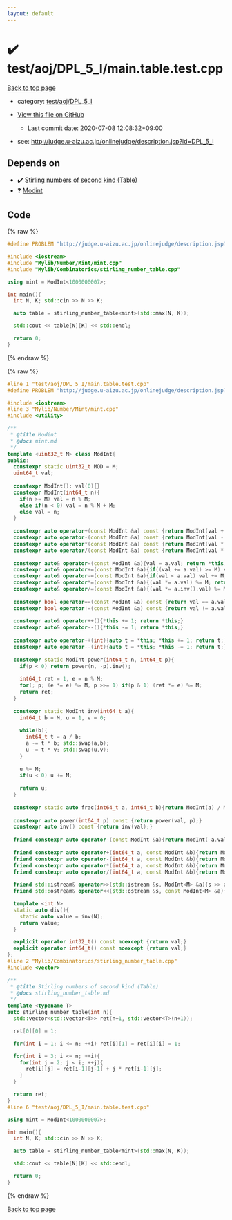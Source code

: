 ```yaml
---
layout: default
---
```


<!-- mathjax config similar to math.stackexchange -->
<script type="text/javascript" async
  src="https://cdnjs.cloudflare.com/ajax/libs/mathjax/2.7.5/MathJax.js?config=TeX-MML-AM_CHTML">
</script>
<script type="text/x-mathjax-config">
  MathJax.Hub.Config({
    TeX: { equationNumbers: { autoNumber: "AMS" }},
    tex2jax: {
      inlineMath: [ ['$','$'] ],
      processEscapes: true
    },
    "HTML-CSS": { matchFontHeight: false },
    displayAlign: "left",
    displayIndent: "2em"
  });
</script>

<script type="text/javascript" src="https://cdnjs.cloudflare.com/ajax/libs/jquery/3.4.1/jquery.min.js"></script>
<script src="https://cdn.jsdelivr.net/npm/jquery-balloon-js@1.1.2/jquery.balloon.min.js" integrity="sha256-ZEYs9VrgAeNuPvs15E39OsyOJaIkXEEt10fzxJ20+2I=" crossorigin="anonymous"></script>
<script type="text/javascript" src="../../../../assets/js/copy-button.js"></script>
<link rel="stylesheet" href="../../../../assets/css/copy-button.css" />


# :heavy_check_mark: test/aoj/DPL_5_I/main.table.test.cpp

<a href="../../../../index.html">Back to top page</a>

* category: <a href="../../../../index.html#b72df8ce0758bb7606e41650e28ebb6a">test/aoj/DPL_5_I</a>
* <a href="{{ site.github.repository_url }}/blob/master/test/aoj/DPL_5_I/main.table.test.cpp">View this file on GitHub</a>
    - Last commit date: 2020-07-08 12:08:32+09:00


* see: <a href="http://judge.u-aizu.ac.jp/onlinejudge/description.jsp?id=DPL_5_I">http://judge.u-aizu.ac.jp/onlinejudge/description.jsp?id=DPL_5_I</a>


## Depends on

* :heavy_check_mark: <a href="../../../../library/Mylib/Combinatorics/stirling_number_table.cpp.html">Stirling numbers of second kind (Table)</a>
* :question: <a href="../../../../library/Mylib/Number/Mint/mint.cpp.html">Modint</a>


## Code

<a id="unbundled"></a>
{% raw %}
```cpp
#define PROBLEM "http://judge.u-aizu.ac.jp/onlinejudge/description.jsp?id=DPL_5_I"

#include <iostream>
#include "Mylib/Number/Mint/mint.cpp"
#include "Mylib/Combinatorics/stirling_number_table.cpp"

using mint = ModInt<1000000007>;

int main(){
  int N, K; std::cin >> N >> K;

  auto table = stirling_number_table<mint>(std::max(N, K));

  std::cout << table[N][K] << std::endl;

  return 0;
}

```
{% endraw %}

<a id="bundled"></a>
{% raw %}
```cpp
#line 1 "test/aoj/DPL_5_I/main.table.test.cpp"
#define PROBLEM "http://judge.u-aizu.ac.jp/onlinejudge/description.jsp?id=DPL_5_I"

#include <iostream>
#line 3 "Mylib/Number/Mint/mint.cpp"
#include <utility>

/**
 * @title Modint
 * @docs mint.md
 */
template <uint32_t M> class ModInt{
public:
  constexpr static uint32_t MOD = M;
  uint64_t val;
  
  constexpr ModInt(): val(0){}
  constexpr ModInt(int64_t n){
    if(n >= M) val = n % M;
    else if(n < 0) val = n % M + M;
    else val = n;
  }
  
  constexpr auto operator+(const ModInt &a) const {return ModInt(val + a.val);}
  constexpr auto operator-(const ModInt &a) const {return ModInt(val - a.val);}
  constexpr auto operator*(const ModInt &a) const {return ModInt(val * a.val);}
  constexpr auto operator/(const ModInt &a) const {return ModInt(val * a.inv().val);}
  
  constexpr auto& operator=(const ModInt &a){val = a.val; return *this;}
  constexpr auto& operator+=(const ModInt &a){if((val += a.val) >= M) val -= M; return *this;}
  constexpr auto& operator-=(const ModInt &a){if(val < a.val) val += M; val -= a.val; return *this;}
  constexpr auto& operator*=(const ModInt &a){(val *= a.val) %= M; return *this;}
  constexpr auto& operator/=(const ModInt &a){(val *= a.inv().val) %= M; return *this;}
 
  constexpr bool operator==(const ModInt &a) const {return val == a.val;}
  constexpr bool operator!=(const ModInt &a) const {return val != a.val;}
 
  constexpr auto& operator++(){*this += 1; return *this;}
  constexpr auto& operator--(){*this -= 1; return *this;}
 
  constexpr auto operator++(int){auto t = *this; *this += 1; return t;}
  constexpr auto operator--(int){auto t = *this; *this -= 1; return t;}
 
  constexpr static ModInt power(int64_t n, int64_t p){
    if(p < 0) return power(n, -p).inv();
    
    int64_t ret = 1, e = n % M;
    for(; p; (e *= e) %= M, p >>= 1) if(p & 1) (ret *= e) %= M;
    return ret;
  }
 
  constexpr static ModInt inv(int64_t a){
    int64_t b = M, u = 1, v = 0;
    
    while(b){
      int64_t t = a / b;
      a -= t * b; std::swap(a,b);
      u -= t * v; std::swap(u,v);
    }
 
    u %= M;
    if(u < 0) u += M;
    
    return u;
  }
 
  constexpr static auto frac(int64_t a, int64_t b){return ModInt(a) / ModInt(b);}
  
  constexpr auto power(int64_t p) const {return power(val, p);}
  constexpr auto inv() const {return inv(val);}
 
  friend constexpr auto operator-(const ModInt &a){return ModInt(-a.val);}
 
  friend constexpr auto operator+(int64_t a, const ModInt &b){return ModInt(a) + b;}
  friend constexpr auto operator-(int64_t a, const ModInt &b){return ModInt(a) - b;}
  friend constexpr auto operator*(int64_t a, const ModInt &b){return ModInt(a) * b;}
  friend constexpr auto operator/(int64_t a, const ModInt &b){return ModInt(a) / b;}
 
  friend std::istream& operator>>(std::istream &s, ModInt<M> &a){s >> a.val; return s;}
  friend std::ostream& operator<<(std::ostream &s, const ModInt<M> &a){s << a.val; return s;}

  template <int N>
  static auto div(){
    static auto value = inv(N);
    return value;
  }

  explicit operator int32_t() const noexcept {return val;}
  explicit operator int64_t() const noexcept {return val;}
};
#line 2 "Mylib/Combinatorics/stirling_number_table.cpp"
#include <vector>

/**
 * @title Stirling numbers of second kind (Table)
 * @docs stirling_number_table.md 
 */
template <typename T>
auto stirling_number_table(int n){
  std::vector<std::vector<T>> ret(n+1, std::vector<T>(n+1));

  ret[0][0] = 1;

  for(int i = 1; i <= n; ++i) ret[i][1] = ret[i][i] = 1;

  for(int i = 3; i <= n; ++i){
    for(int j = 2; j < i; ++j){
      ret[i][j] = ret[i-1][j-1] + j * ret[i-1][j];
    }
  }

  return ret;
}
#line 6 "test/aoj/DPL_5_I/main.table.test.cpp"

using mint = ModInt<1000000007>;

int main(){
  int N, K; std::cin >> N >> K;

  auto table = stirling_number_table<mint>(std::max(N, K));

  std::cout << table[N][K] << std::endl;

  return 0;
}

```
{% endraw %}

<a href="../../../../index.html">Back to top page</a>

